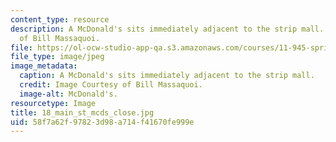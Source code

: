 ```yaml
---
content_type: resource
description: A McDonald's sits immediately adjacent to the strip mall. Image Courtesy
  of Bill Massaquoi.
file: https://ol-ocw-studio-app-qa.s3.amazonaws.com/courses/11-945-springfield-studio-fall-2005/58f7a62f97823d98a714f41670fe999e_18_main_st_mcds_close.jpg
file_type: image/jpeg
image_metadata:
  caption: A McDonald's sits immediately adjacent to the strip mall.
  credit: Image Courtesy of Bill Massaquoi.
  image-alt: McDonald's.
resourcetype: Image
title: 18_main_st_mcds_close.jpg
uid: 58f7a62f-9782-3d98-a714-f41670fe999e
---
```


